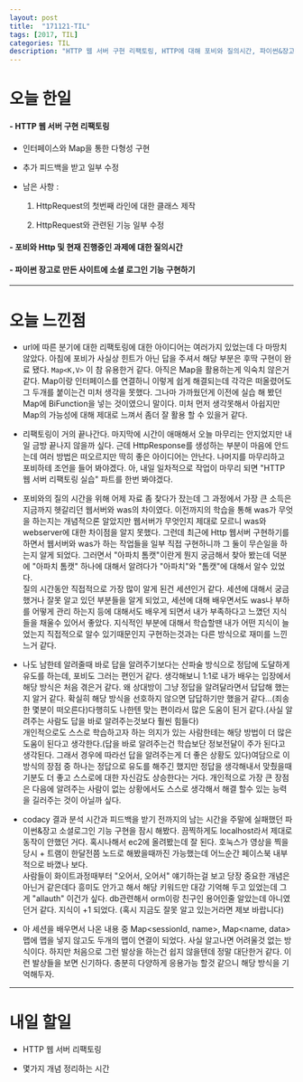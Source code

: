 ```yaml
---
layout: post
title:  "171121-TIL"
tags: [2017, TIL]
categories: TIL
description: "HTTP 웹 서버 구현 리팩토링, HTTP에 대해 포비와 질의시간, 파이썬&장고 소셜 로그인 기능 구현"
---
```


오늘 한일
========

#### - HTTP 웹 서버 구현 리팩토링  

  - 인터페이스와 Map을 통한 다형성 구현

  - 추가 피드백을 받고 일부 수정

  - 남은 사항 :   
    1. HttpRequest의 첫번째 라인에 대한 클래스 제작

    2. HttpRequest와 관련된 기능 일부 수정

#### - 포비와 Http 및 현재 진행중인 과제에 대한 질의시간

#### - 파이썬 장고로 만든 사이트에 소셜 로그인 기능 구현하기  

---

오늘 느낀점
==========

- url에 따른 분기에 대한 리팩토링에 대한 아이디어는 여러가지 있었는데 다 마땅치 않았다. 아침에 포비가 사실상 힌트가 아닌 답을 주셔서 해당 부분은 후딱 구현이 완료 됐다. `Map<K,V>` 이 참 유용한거 같다. 아직은 Map을 활용하는게 익숙치 않은거 같다. Map이랑 인터페이스를 연결하니 이렇게 쉽게 해결되는데 각각은 떠올렸어도 그 두개를 붙이는건 미처 생각을 못했다. 그나마 가까웠던게 이전에 실습 해 봤던 Map에 BiFunction을 넣는 것이였으니 말이다. 미처 먼저 생각못해서 아쉽지만 Map의 가능성에 대해 제대로 느껴서 좀더 잘 활용 할 수 있을거 같다.  

- 리팩토링이 거의 끝나간다. 마지막에 시간이 애매해서 오늘 마무리는 안지었지만 내일 금방 끝나지 않을까 싶다. 근데 HttpResponse를 생성하는 부분이 마음에 안드는데 여러 방법은 떠오르지만 딱히 좋은 아이디어는 안난다. 나머지를 마무리하고 포비하테 조언을 들어 봐야겠다. 아, 내일 일차적으로 작업이 마무리 되면 "HTTP 웹 서버 리팩토링 실습" 파트를 한번 봐야겠다.

- 포비와의 질의 시간을 위해 어제 자료 좀 찾다가 잤는데 그 과정에서 가장 큰 소득은 지금까지 헷갈리던 웹서버와 was의 차이였다. 이전까지의 학습을 통해 was가 무엇을 하는지는 개념적으론 알았지만 웹서버가 무엇인지 제대로 모르니 was와 webserver에 대한 차이점을 알지 못했다. 그런데 최근에 Http 웹서버 구현하기를 하면서 웹서버와 was가 하는 작업들을 일부 직접 구현하니까 그 둘이 무슨일을 하는지 알게 되었다. 그러면서 "아파치 톰캣"이란게 뭔지 궁금해서 찾아 봤는데 덕분에 "아파치 톰캣" 하나에 대해서 알려다가 "아파치"와 "톰캣"에 대해서 알수 있었다.  
질의 시간동안 직접적으로 가장 많이 알게 된건 세션인거 같다. 세션에 대해서 궁금했거나 잘못 알고 있던 부분들을 알게 되었고, 세션에 대해 배우면서도 was나 부하를 어떻게 관리 하는지 등에 대해서도 배우게 되면서 내가 부족하다고 느꼈던 지식들을 채울수 있어서 좋았다. 지식적인 부분에 대해서 학습할땐 내가 어떤 지식이 늘었는지 직접적으로 알수 있기때문인지 구현하는것과는 다른 방식으로 재미를 느낀느거 같다.  

- 나도 남한테 알려줄때 바로 답을 알려주기보다는 산파술 방식으로 정답에 도달하게 유도를 하는데, 포비도 그러는 편인거 같다. 생각해보니 1:1로 내가 배우는 입장에서 해당 방식은 처음 겪은거 같다. 왜 상대방이 그냥 정답을 알려달라면서 답답해 했는지 알거 같다. 확실히 해당 방식을 선호하지 않으면 답답하기만 했을거 같다...(죄송한 몇분이 떠오른다)다행히도 나한텐 맞는 편이라서 많은 도움이 된거 같다.(사실 알려주는 사람도 답을 바로 알려주는것보다 훨씬 힘들다)  
개인적으로도 스스로 학습하고자 하는 의지가 있는 사람한테는 해당 방법이 더 많은 도움이 된다고 생각한다.(답을 바로 알려주는건 학습보단 정보전달이 주가 된다고 생각된다. 그래서 경우에 따라선 답을 알려주는게 더 좋은 상황도 있다)여담으로 이방식의 장점 중 하나는 정답으로 유도를 해주긴 했지만 정답을 생각해내서 맞췄을때 기분도 더 좋고 스스로에 대한 자신감도 상승한다는 거다. 개인적으로 가장 큰 장점은 다음에 알려주는 사람이 없는 상황에서도 스스로 생각해서 해결 할수 있는 능력을 길러주는 것이 아닐까 싶다.  

- codacy 결과 분석 시간과 피드백을 받기 전까지의 남는 시간을 주말에 실패했던 파이썬&장고 소셜로그인 기능 구현을 잠시 해봤다. 끔찍하게도 localhost라서 제대로 동작이 안했던 거다. 혹시나해서 ec2에 올려봤는데 잘 된다. 호눅스가 영상을 찍을 당시 + 트램이 한달전쯤 노드로 해봤을때까진 가능했는데 어느순간 페이스북 내부적으로 바꼈나 보다.  
사람들이 화이트과정때부터 "오어서, 오어서" 얘기하는걸 보고 당장 중요한 개념은 아닌거 같은데다 흥미도 안가고 해서 해당 키워드만 대강 기억해 두고 있었는데 그게 "allauth" 이건가 싶다. db관련해서 orm이랑 친구인 용어인줄 알았는데 아니였던거 같다. 지식이 +1 되었다. (혹시 지금도 잘못 알고 있는거라면 제보 바랍니다)

- 아 세션을 배우면서 나온 내용 중 Map<sessionId, name>, Map<name, data> 맵에 맵을 넣지 않고도 두개의 맵이 연결이 되었다. 사실 알고나면 어려울것 없는 방식이다. 하지만 처음으로 그런 발상을 하는건 쉽지 않을텐데 정말 대단한거 같다. 이런 발상들을 보면 신기하다. 충분히 다양하게 응용가능 할것 같으니 해당 방식을 기억해두자.  

---

내일 할일
=========

- HTTP 웹 서버 리팩토링

- 몇가지 개념 정리하는 시간
